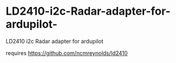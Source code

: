 # LD2410-i2c-Radar-adapter-for-ardupilot-
LD2410 i2c Radar adapter for ardupilot 


requires https://github.com/ncmreynolds/ld2410
